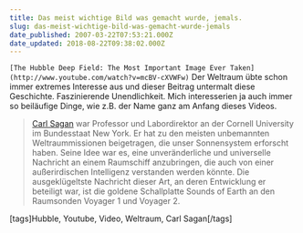 ```yaml
---
title: Das meist wichtige Bild was gemacht wurde, jemals.
slug: das-meist-wichtige-bild-was-gemacht-wurde-jemals
date_published: 2007-03-22T07:53:21.000Z
date_updated: 2018-08-22T09:38:02.000Z
---
```


`[The Hubble Deep Field: The Most Important Image Ever Taken](http://www.youtube.com/watch?v=mcBV-cXVWFw)`
Der Weltraum übte schon immer extremes Interesse aus und dieser Beitrag untermalt diese Geschichte. Faszinierende Unendlichkeit. Mich interesserien ja auch immer so beiläufige Dinge, wie z.B. der Name ganz am Anfang dieses Videos. 
> [Carl Sagan](http://de.wikipedia.org/wiki/Carl_Sagan) war Professor und Labordirektor an der Cornell University im Bundesstaat New York. Er hat zu den meisten unbemannten Weltraummissionen beigetragen, die unser Sonnensystem erforscht haben. Seine Idee war es, eine unveränderliche und universelle Nachricht an einem Raumschiff anzubringen, die auch von einer außerirdischen Intelligenz verstanden werden könnte. Die ausgeklügeltste Nachricht dieser Art, an deren Entwicklung er beteiligt war, ist die goldene Schallplatte Sounds of Earth an den Raumsonden Voyager 1 und Voyager 2.

[tags]Hubble, Youtube, Video, Weltraum, Carl Sagan[/tags]
